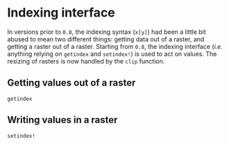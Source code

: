 # Indexing interface

In versions prior to `0.8`, the indexing syntax (`x[y]`) had been a little bit
abused to mean two different things: getting data out of a raster, and getting a
raster out of a raster. Starting from `0.8`, the indexing interface (*i.e.*
anything relying on `getindex` and `setindex!`) is used to act on values. The
resizing of rasters is now handled by the `clip` function.

## Getting values out of a raster

```@docs
getindex
```

## Writing values in a raster

```@docs
setindex!
```